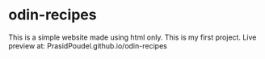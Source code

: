 # odin-recipes
This is a simple website made using html only. This is my first project.
Live preview at: PrasidPoudel.github.io/odin-recipes